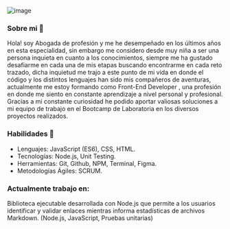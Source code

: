 

![image](https://user-images.githubusercontent.com/113813482/214470594-21c85dc6-d6c7-4a9b-a157-c2781087245d.png)

### Sobre mi 👋
Hola! soy Abogada de profesión y me he desempeñado en los últimos años en esta especialidad, sin embargo me considero desde muy niña a ser una persona inquieta en cuanto a los conocimientos, siempre me ha gustado desafiarme en cada una de mis etapas buscando encontrarme en cada reto trazado, dicha inquietud me trajo a este punto de mi vida en donde el código y los distintos lenguajes
han sido mis compañeros de aventuras, actualmente me estoy formando como Front-End Developer , 
una profesión en donde me siento en constante aprendizaje a nivel personal y profesional. Gracias a 
mi constante curiosidad he podido aportar valiosas soluciones a mi equipo de trabajo en el Bootcamp 
de Laboratoria en los diversos proyectos realizados.

### Habilidades 🌱
+ Lenguajes: JavaScript (ES6), CSS, HTML.
+ Tecnologías: Node.js, Unit Testing.
+ Herramientas: Git, Github, NPM, Terminal, Figma.
+ Metodologías Ágiles: SCRUM.

###  Actualmente trabajo en:
Biblioteca ejecutable desarrollada con Node.js que permite a los usuarios identificar y validar enlaces mientras informa estadísticas de archivos Markdown. (Node.js, JavaScript, Pruebas unitarias)

